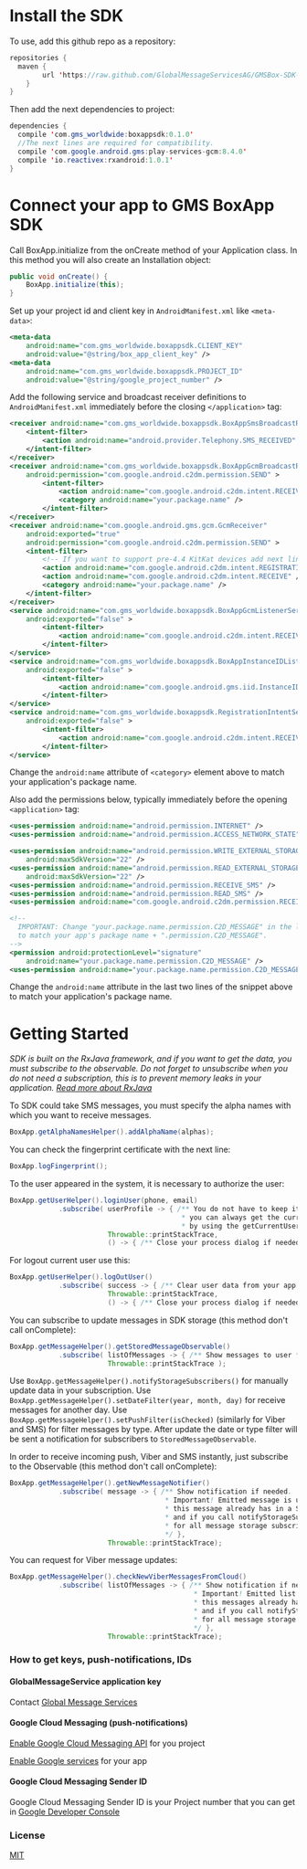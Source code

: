 # Install the SDK

To use, add this github repo as a repository:
```java
repositories {
  maven {
        url 'https://raw.github.com/GlobalMessageServicesAG/GMSBox-SDK-TEST-REPO/master/releases/'
    }
}
```

Then add the next dependencies to project:
```java
dependencies {
  compile 'com.gms_worldwide:boxappsdk:0.1.0'
  //The next lines are required for compatibility.
  compile 'com.google.android.gms:play-services-gcm:8.4.0'
  compile 'io.reactivex:rxandroid:1.0.1'
}
```

# Connect your app to GMS BoxApp SDK

Call BoxApp.initialize from the onCreate method of your Application class.
In this method you will also create an Installation object:

```java
public void onCreate() {
    BoxApp.initialize(this);
}
```

Set up your project id and client key in `AndroidManifest.xml` like `<meta-data>`:

```xml
<meta-data
    android:name="com.gms_worldwide.boxappsdk.CLIENT_KEY"
    android:value="@string/box_app_client_key" />
<meta-data
    android:name="com.gms_worldwide.boxappsdk.PROJECT_ID"
    android:value="@string/google_project_number" />
```

Add the following service and broadcast receiver definitions to `AndroidManifest.xml` immediately before the closing `</application>` tag:

```xml
<receiver android:name="com.gms_worldwide.boxappsdk.BoxAppSmsBroadcastReceiver" >
    <intent-filter>
        <action android:name="android.provider.Telephony.SMS_RECEIVED" />
    </intent-filter>
</receiver>
<receiver android:name="com.gms_worldwide.boxappsdk.BoxAppGcmBroadcastReceiver"
    android:permission="com.google.android.c2dm.permission.SEND" >
        <intent-filter>
            <action android:name="com.google.android.c2dm.intent.RECEIVE" />
            <category android:name="your.package.name" />
        </intent-filter>
</receiver>
<receiver android:name="com.google.android.gms.gcm.GcmReceiver"
    android:exported="true"
    android:permission="com.google.android.c2dm.permission.SEND" >
    <intent-filter>
        <!-- If you want to support pre-4.4 KitKat devices add next line -->
        <action android:name="com.google.android.c2dm.intent.REGISTRATION" />
        <action android:name="com.google.android.c2dm.intent.RECEIVE" />
        <category android:name="your.package.name" />
    </intent-filter>
</receiver>
<service android:name="com.gms_worldwide.boxappsdk.BoxAppGcmListenerService"
    android:exported="false" >
        <intent-filter>
            <action android:name="com.google.android.c2dm.intent.RECEIVE" />
        </intent-filter>
</service>
<service android:name="com.gms_worldwide.boxappsdk.BoxAppInstanceIDListenerService"
    android:exported="false" >
        <intent-filter>
            <action android:name="com.google.android.gms.iid.InstanceID" />
        </intent-filter>
</service>
<service android:name="com.gms_worldwide.boxappsdk.RegistrationIntentService"
    android:exported="false" >
        <intent-filter>
            <action android:name="com.google.android.c2dm.intent.RECEIVE" />
        </intent-filter>
</service>
```

Change the `android:name` attribute of `<category>` element above to match your application's package name.

Also add the permissions below, typically immediately before the opening `<application>` tag:

```xml
<uses-permission android:name="android.permission.INTERNET" />
<uses-permission android:name="android.permission.ACCESS_NETWORK_STATE" />

<uses-permission android:name="android.permission.WRITE_EXTERNAL_STORAGE"
    android:maxSdkVersion="22" />
<uses-permission android:name="android.permission.READ_EXTERNAL_STORAGE"
	android:maxSdkVersion="22" />
<uses-permission android:name="android.permission.RECEIVE_SMS" />
<uses-permission android:name="android.permission.READ_SMS" />
<uses-permission android:name="com.google.android.c2dm.permission.RECEIVE" />

<!--
  IMPORTANT: Change "your.package.name.permission.C2D_MESSAGE" in the lines below
  to match your app's package name + ".permission.C2D_MESSAGE".
-->
<permission android:protectionLevel="signature"
    android:name="your.package.name.permission.C2D_MESSAGE" />
<uses-permission android:name="your.package.name.permission.C2D_MESSAGE" />
```

Change the `android:name` attribute in the last two lines of the snippet above to match your application's package name.

# Getting Started

*SDK is built on the RxJava framework, and if you want to get the data, you must subscribe to the observable.
Do not forget to unsubscribe when you do not need a subscription, this is to prevent memory leaks in your application.
[Read more about RxJava](http://reactivex.io/)*

To SDK could take SMS messages, you must specify the alpha names with which you want to receive messages.

```java
BoxApp.getAlphaNamesHelper().addAlphaName(alphas);
```

You can check the fingerprint certificate with the next line:

```java
BoxApp.logFingerprint();
```

To the user appeared in the system, it is necessary to authorize the user:

```java
BoxApp.getUserHelper().loginUser(phone, email)
            .subscribe( userProfile -> { /** You do not have to keep it,
                                          * you can always get the current user's profile
                                          * by using the getCurrentUser() from UserHelper */ },
                        Throwable::printStackTrace,
                        () -> { /** Close your process dialog if needed */ });
```

For logout current user use this:

```java
BoxApp.getUserHelper().logOutUser()
            .subscribe( success -> { /** Clear user data from your app */ },
                        Throwable::printStackTrace,
			            () -> { /** Close your process dialog if needed */ });
```

You can subscribe to update messages in SDK storage (this method don't call onComplete):

```java
BoxApp.getMessageHelper().getStoredMessageObservable()
            .subscribe( listOfMessages -> { /** Show messages to user */ },
                        Throwable::printStackTrace );
```

Use `BoxApp.getMessageHelper().notifyStorageSubscribers()` for manually update data in your subscription.
Use `BoxApp.getMessageHelper().setDateFilter(year, month, day)` for receive messages for another day.
Use `BoxApp.getMessageHelper().setPushFilter(isChecked)` (similarly for Viber and SMS) for filter messages by type.
After update the date or type filter will be sent a notification for subscribers to `StoredMessageObservable`.

In order to receive incoming push, Viber and SMS instantly, just subscribe to the Observable (this method don't call onComplete):

```java
BoxApp.getMessageHelper().getNewMessageNotifier()
            .subscribe( message -> { /** Show notification if needed.
                                      * Important! Emitted message is used for operative updating interface,
                                      * this message already has in a SDK built-in storage,
                                      * and if you call notifyStorageSubscribers(), this message will emitted
                                      * for all message storage subscribers, along with other messages.
                                      */ },
                        Throwable::printStackTrace);
```

You can request for Viber message updates:

```java
BoxApp.getMessageHelper().checkNewViberMessagesFromCloud()
            .subscribe( listOfMessages -> { /** Show notification if needed.
                                             * Important! Emitted list of messages is used for operative updating interface,
                                             * this messages already has in a SDK built-in storage,
                                             * and if you call notifyStorageSubscribers(), this message list will emitted
                                             * for all message storage subscribers, along with other messages.
                                             */ },
                        Throwable::printStackTrace);
```
### How to get keys, push-notifications, IDs

#### GlobalMessageService application key
Contact [Global Message Services](http://www.gms-worldwide.com/en/kontakty.html)


#### Google Cloud Messaging (push-notifications)
[Enable Google Cloud Messaging API](https://console.developers.google.com/apis/api/googlecloudmessaging/) for you project

[Enable Google services](https://developers.google.com/mobile/add?platform=ios) for your app

#### Google Cloud Messaging Sender ID
Google Cloud Messaging Sender ID is your Project number that you can get in [Google Developer Console](https://console.developers.google.com/)

### License
[MIT](https://github.com/GlobalMessageServicesAG/GMSBox-SDK-TEST-REPO/blob/master/LICENSE)